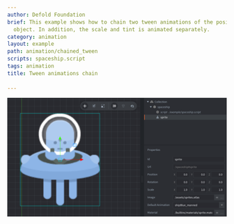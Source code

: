 ```yaml
---
author: Defold Foundation
brief: This example shows how to chain two tween animations of the position of a game
  object. In addition, the scale and tint is animated separately.
category: animation
layout: example
path: animation/chained_tween
scripts: spaceship.script
tags: animation
title: Tween animations chain

---
```



![tween](chained_tween.png)
